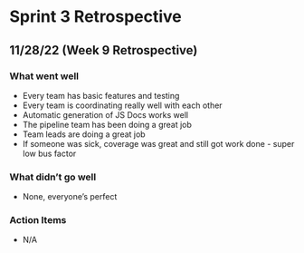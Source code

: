 # Sprint 3 Retrospective 
## 11/28/22 (Week 9 Retrospective)

### What went well
- Every team has basic features and testing
- Every team is coordinating really well with each other 
- Automatic generation of JS Docs works well
- The pipeline team has been doing a great job
- Team leads are doing a great job
- If someone was sick, coverage was great and still got work done - super low bus factor 
### What didn’t go well
- None, everyone’s perfect 
### Action Items
- N/A
